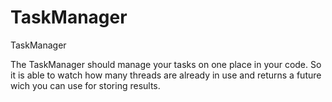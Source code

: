 # TaskManager
TaskManager


The TaskManager should manage your tasks on one place in your code. So it is able to watch how many threads are already in use and returns a future wich you can use for storing results.
